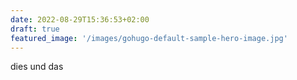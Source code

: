 ```yaml
---
date: 2022-08-29T15:36:53+02:00
draft: true
featured_image: '/images/gohugo-default-sample-hero-image.jpg'
---
```


dies und das

